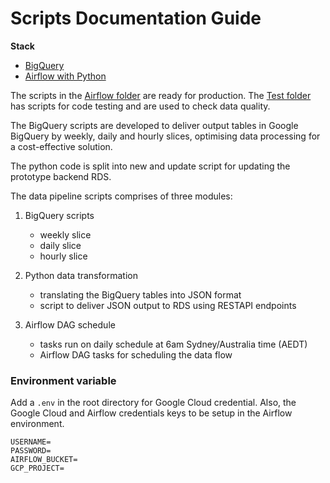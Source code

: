 # Scripts Documentation Guide

**Stack**

- [BigQuery](https://cloud.google.com/bigquery/docs/introduction)
- [Airflow with Python](https://airflow.apache.org/docs/stable/)

The scripts in the [Airflow folder](https://github.com/AusDTO/observatory-service/tree/develop/bq_scripts/airflow) are ready for production.
The [Test folder](https://github.com/AusDTO/observatory-service/tree/develop/bq_scripts/test) has scripts for code testing and are used to check data quality.

The BigQuery scripts are developed to deliver output tables in Google BigQuery by weekly, daily and hourly slices, optimising data processing for a cost-effective solution.

The python code is split into new and update script for updating the prototype backend RDS.

The data pipeline scripts comprises of three modules:

1. BigQuery scripts

   - weekly slice
   - daily slice
   - hourly slice

2. Python data transformation

   - translating the BigQuery tables into JSON format
   - script to deliver JSON output to RDS using RESTAPI endpoints

3. Airflow DAG schedule
   - tasks run on daily schedule at 6am Sydney/Australia time (AEDT)
   - Airflow DAG tasks for scheduling the data flow

### Environment variable

Add a `.env` in the root directory for Google Cloud credential. Also, the Google Cloud and Airflow credentials keys to be setup in the Airflow environment.

```
USERNAME=
PASSWORD=
AIRFLOW_BUCKET=
GCP_PROJECT=
```
